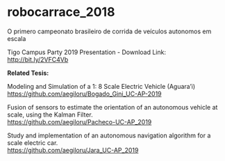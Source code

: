 # robocarrace_2018
O primero campeonato brasileiro de corrida de veículos autonomos em escala

Tigo Campus Party 2019 Presentation - Download Link: http://bit.ly/2VFC4Vb

<b> Related Tesis: </b> </br>

Modeling and Simulation of a 1: 8 Scale Electric Vehicle (Aguara’i)</br>
https://github.com/aegiloru/Bogado_Gini_UC-AP-2019</br>


Fusion of sensors to estimate the orientation of an autonomous vehicle at scale, using the Kalman Filter. </br>
https://github.com/aegiloru/Pacheco-UC-AP_2019</br>

Study and implementation of an autonomous navigation algorithm for a scale electric car.</br>
https://github.com/aegiloru/Jara_UC-AP_2019</br>




